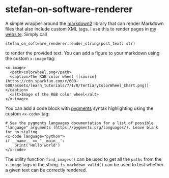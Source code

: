 # stefan-on-software-renderer

A simple wrapper around the [markdown2](https://github.com/trentm/python-markdown2) library that can render Markdown files that also include custom XML tags. I use this to render pages in [my website](https://github.com/Stefan4472/Stefans-Blog). Simply call
```
stefan_on_software_renderer.render_string(post_text: str)
```

to render the provided text. You can add a figure to your markdown using the custom `x-image` tag:
```
<x-image>
  <path>colorwheel.png</path>
  <caption>The RGB color wheel ([source](https://cdn.sparkfun.com/r/600-600/assets/learn_tutorials/7/1/0/TertiaryColorWheel_Chart.png))</caption>
  <alt>Image of the RGB color wheel</alt>
</x-image>
```

You can add a code block with [pygments](https://pygments.org/) syntax highlighting using the custom `<x-code>` tag:
```
# See the pygments languages documentation for a list of possible "language" arguments (https://pygments.org/languages/). Leave blank for no styling
<x-code language="python">
if __name__ == '__main__':
    print('Hello world')
</x-code>
```

The utility function `find_images()` can be used to get all the `paths` from the `x-image` tags in the string. `is_markdown_valid()` can be used to test whether a given text can be correctly rendered.
